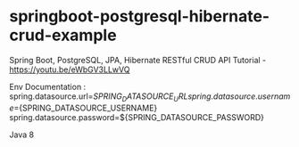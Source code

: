 # springboot-postgresql-hibernate-crud-example
Spring Boot, PostgreSQL, JPA, Hibernate RESTful CRUD API Tutorial - https://youtu.be/eWbGV3LLwVQ

Env Documentation : 
spring.datasource.url=${SPRING_DATASOURCE_URL}
spring.datasource.username=${SPRING_DATASOURCE_USERNAME}
spring.datasource.password=${SPRING_DATASOURCE_PASSWORD}

Java 8

